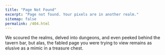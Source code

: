 ```yaml
---
title: "Page Not Found"
excerpt: "Page not found. Your pixels are in another realm."
sitemap: false
permalink: /404.html
---
```


We scoured the realms, delved into dungeons, and even peeked behind the tavern bar, but alas, the fabled page you were trying to view remains as elusive as a mimic in a treasure chest.